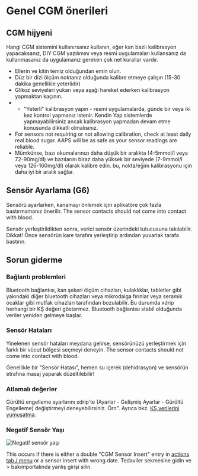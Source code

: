 # Genel CGM önerileri

## CGM hijyeni

Hangi CGM sistemini kullanırsanız kullanın, eğer kan bazlı kalibrasyon yapacaksanız, DIY CGM yazılımını veya resmi uygulamaları kullansanız da kullanmasanız da uygulamanız gereken çok net kurallar vardır.

-   Ellerin ve kitin temiz olduğundan emin olun.
-   Düz bir dizi ölçüm noktanız olduğunda kalibre etmeye çalışın (15-30 dakika genellikle yeterlidir)
-   Glikoz seviyeleri yukarı veya aşağı hareket ederken kalibrasyon yapmaktan kaçının.
-   * "Yeterli" kalibrasyon yapın - resmi uygulamalarda, günde bir veya iki kez kontrol yapmanız istenir. Kendin Yap sistemlerde yapmayabilirsiniz ancak kalibrasyon yapmadan devam etme konusunda dikkatli olmalısınız.
-   For sensors not requiring or not allowing calibration, check at least daily real blood sugar. AAPS will be as safe as your sensor readings are reliable.
-   Mümkünse, bazı okumalarınızı daha düşük bir aralıkta (4-5mmol/l veya 72-90mg/dl) ve bazılarını biraz daha yüksek bir seviyede (7-9mmol/l veya 126-160mg/dl) olarak kalibre edin. bu, nokta/eğim kalibrasyonu için daha iyi bir aralık sağlar.

## Sensör Ayarlama (G6)

Sensörü ayarlarken, kanamayı önlemek için aplikatöre çok fazla bastırmamanız önerilir. The sensor contacts should not come into contact with blood.

Sensör yerleştirildikten sonra, verici sensör üzerindeki tutucusuna takılabilir. Dikkat! Önce sensörün kare tarafını yerleştirip ardından yuvarlak tarafa bastırın.

## Sorun giderme

### Bağlantı problemleri

Bluetooth bağlantısı, kan şekeri ölçüm cihazları, kulaklıklar, tabletler gibi yakındaki diğer bluetooth cihazları veya mikrodalga fırınlar veya seramik ocaklar gibi mutfak cihazları tarafından bozulabilir. Bu durumda xdrip herhangi bir KŞ değeri göstermez. Bluetooth bağlantısı stabil olduğunda veriler yeniden gelmeye başlar.

### Sensör Hataları

Yinelenen sensör hataları meydana gelirse, sensörünüzü yerleştirmek için farklı bir vücut bölgesi seçmeyi deneyin. The sensor contacts should not come into contact with blood.

Genellikle bir "Sensör Hatası", hemen su içerek (dehidrasyon) ve sensörün etrafına masaj yaparak düzeltilebilir!

### Atlamalı değerler

Gürültü engelleme ayarlarını xdrip'te (Ayarlar - Gelişmiş Ayarlar - Gürültü Engelleme) değiştirmeyi deneyebilirsiniz. Örn". Ayrıca bkz. [KŞ verilerini yumuşatma](../Usage/Smoothing-Blood-Glucose-Data-in-xDrip.md).

### Negatif Sensör Yaşı

![Negatif sensör yaşı](../images/Troubleshooting_SensorAge.png)

This occurs if there is either a double "CGM Sensor Insert" entry in [actions tab / menu](../Getting-Started/Screenshots.md#action-tab) or a sensor insert with wrong date. Tedaviler sekmesine gidin ve \> bakımportalında yanlış girişi silin.
